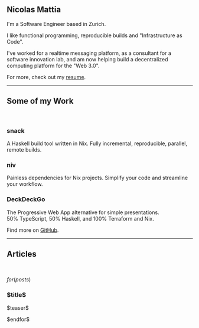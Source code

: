 <div class="intro">

<h2>Nicolas Mattia</h2>

I'm a Software Engineer based in Zurich.

I like functional programming, reproducible builds and "Infrastructure as
Code".

I've worked for a realtime messaging platform, as a consultant for a software
innovation lab, and am now helping build a decentralized computing platform for
the "Web 3.0".

For more, check out my [resume](./resume.html). [<ion-icon
name="cloud-download"></ion-icon>](./resume.pdf)

</div>

<hr>


<div class="portfolio">

<h2>Some of my Work</h2>

<br/>

<div class="portfolio-cards">

<div class="portfolio-card" onclick="location.href = 'https://github.com/nmattia/snack'">
<div class="portfolio-card-container">
<h3><b>snack</b></h3>
<p>
A Haskell build tool written in Nix. Fully incremental, reproducible, parallel,
remote builds.
</p>
</div>
</div>

<div class="portfolio-card" onclick="location.href = 'https://github.com/nmattia/niv'">
<div class="portfolio-card-container">
<h3><b>niv</b></h3>
<p>
Painless dependencies for Nix projects. Simplify your code and streamline your
workflow.
</p>
</div>
</div>

<div class="portfolio-card" onclick="location.href = 'https://deckdeckgo.com/'">
<div class="portfolio-card-container">
<h3><b>DeckDeckGo</b></h3>
<p>
The Progressive Web App alternative for simple presentations. <br/> 50%
TypeScript, 50% Haskell, and 100% Terraform and Nix.
</p>
</div>
</div>
</div>

Find more on [GitHub](https://github.com/nmattia).

</div>

<hr>

<div class="blog" id="blog">

<h2>Articles</h2>

<br/>

<div class="blog-cards">

$for(posts)$
<!-- the "." in ".<dollar>url" is a hack, because <dollar>url in an absolute path, so we turn
"/posts/foo" into "./posts/foo", which happens to be a correct relative path
from the index. -->
<div class="blog-card" onclick="location.href = '.$url$'">
<div class="blog-card-container">
<h3><b>$title$</b></h3>
<p>$teaser$</p>
</div>
</div>
$endfor$

</div>
</div>
